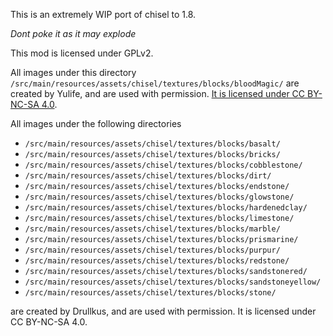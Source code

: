 This is an extremely WIP port of chisel to 1.8.

*Dont poke it as it may explode*

This mod is licensed under GPLv2.

All images under this directory
`/src/main/resources/assets/chisel/textures/blocks/bloodMagic/` are created by Yulife, and are used with permission.
[It is licensed under CC BY-NC-SA 4.0](https://github.com/CyanideX/Unity/blob/master/LICENSE.md).

All images under the following directories

- `/src/main/resources/assets/chisel/textures/blocks/basalt/`
- `/src/main/resources/assets/chisel/textures/blocks/bricks/`
- `/src/main/resources/assets/chisel/textures/blocks/cobblestone/`
- `/src/main/resources/assets/chisel/textures/blocks/dirt/`
- `/src/main/resources/assets/chisel/textures/blocks/endstone/`
- `/src/main/resources/assets/chisel/textures/blocks/glowstone/`
- `/src/main/resources/assets/chisel/textures/blocks/hardenedclay/`
- `/src/main/resources/assets/chisel/textures/blocks/limestone/`
- `/src/main/resources/assets/chisel/textures/blocks/marble/`
- `/src/main/resources/assets/chisel/textures/blocks/prismarine/`
- `/src/main/resources/assets/chisel/textures/blocks/purpur/`
- `/src/main/resources/assets/chisel/textures/blocks/redstone/`
- `/src/main/resources/assets/chisel/textures/blocks/sandstonered/`
- `/src/main/resources/assets/chisel/textures/blocks/sandstoneyellow/`
- `/src/main/resources/assets/chisel/textures/blocks/stone/`

are created by Drullkus, and are used with permission. It is licensed under CC BY-NC-SA 4.0.